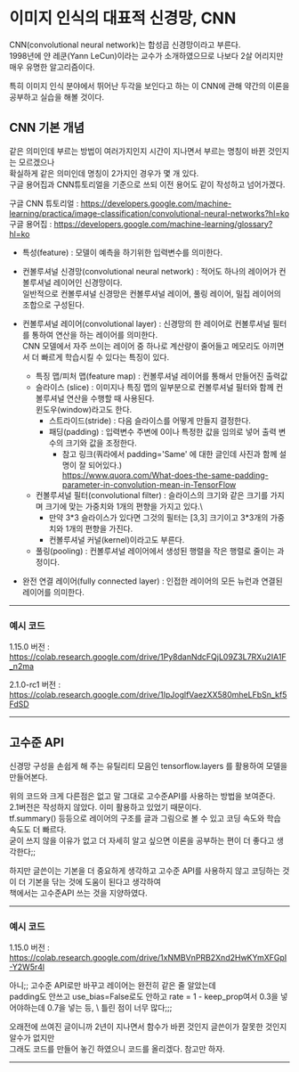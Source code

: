 # 이미지 인식의 대표적 신경망, CNN

CNN(convolutional neural network)는 합성곱 신경망이라고 부른다.\
1998년에 얀 레쿤(Yann LeCun)이라는 교수가 소개하였으므로 나보다 2살 어리지만 매우 유명한 알고리즘이다.

특히 이미지 인식 분야에서 뛰어난 두각을 보인다고 하는 이 CNN에 관해 약간의 이론을 공부하고 실습을 해볼 것이다.

## CNN 기본 개념

같은 의미인데 부르는 방법이 여러가지인지 시간이 지나면서 부르는 명칭이 바뀐 것인지는 모르겠으나\
확실하게 같은 의미인데 명칭이 2가지인 경우가 몇 개 있다.\
구글 용어집과 CNN튜토리얼을 기준으로 쓰되 이전 용어도 같이 작성하고 넘어가겠다.

구글 CNN 튜토리얼 : https://developers.google.com/machine-learning/practica/image-classification/convolutional-neural-networks?hl=ko \
구글 용어집 : https://developers.google.com/machine-learning/glossary?hl=ko

+ 특성(feature) : 모델이 예측을 하기위한 입력변수를 의미한다.

+ 컨볼루셔널 신경망(convolutional neural network) : 적어도 하나의 레이어가 컨볼루셔널 레이어인 신경망이다.\
일반적으로 컨볼루셔널 신경망은 컨볼루셔널 레이어, 풀링 레이어, 밀집 레이어의 조합으로 구성된다.
+ 컨볼루셔널 레이어(convolutional layer) : 신경망의 한 레이어로 컨볼루셔널 필터를 통하여 연산을 하는 레이어를 의미한다.\
CNN 모델에서 자주 쓰이는 레이어 중 하나로 계산량이 줄어들고 메모리도 아끼면서 더 빠르게 학습시킬 수 있다는 특징이 있다.
  + 특징 맵/피처 맵(feature map) : 컨볼루셔널 레이어를 통해서 만들어진 출력값
  + 슬라이스 (slice) : 이미지나 특징 맵의 일부분으로 컨볼루셔널 필터와 함께 컨볼루셔널 연산을 수행할 때 사용된다.\
  윈도우(window)라고도 한다.
    + 스트라이드(stride) : 다음 슬라이스를 어떻게 만들지 결정한다.
    + 패딩(padding) : 입력변수 주변에 0이나 특정한 값을 임의로 넣어 출력 변수의 크기와 값을 조정한다.
      + 참고 링크(쿼라에서 padding='Same' 에 대한 글인데 사진과 함께 설명이 잘 되어있다.)\
      https://www.quora.com/What-does-the-same-padding-parameter-in-convolution-mean-in-TensorFlow
  + 컨볼루셔널 필터(convolutional filter) : 슬라이스의 크기와 같은 크기를 가지며 크기에 맞는 가중치와 1개의 편향을 가지고 있다.\
    + 만약 3\*3 슬라이스가 있다면 그것의 필터는 [3,3] 크기이고 3\*3개의 가중치와 1개의 편향을 가진다.
    + 컨볼루셔널 커널(kernel)이라고도 부른다.
  + 풀링(pooling) : 컨볼루셔널 레이어에서 생성된 행렬을 작은 행렬로 줄이는 과정이다.

+ 완전 연결 레이어(fully connected layer) : 인접한 레이어의 모든 뉴런과 연결된 레이어를 의미한다.

---
### 예시 코드

1.15.0 버전 : https://colab.research.google.com/drive/1Py8danNdcFQjL09Z3L7RXu2IA1F_n2ma

2.1.0-rc1 버전 : https://colab.research.google.com/drive/1IpJoglfVaezXX580mheLFbSn_kf5FdSD

---

## 고수준 API

신경망 구성을 손쉽게 해 주는 유틸리티 모음인 tensorflow.layers 를 활용하여 모델을 만들어본다.

위의 코드와 크게 다른점은 없고 말 그대로 고수준API를 사용하는 방법을 보여준다.\
2.1버전은 작성하지 않았다. 이미 활용하고 있었기 때문이다.\
tf.summary() 등등으로 레이어의 구조를 글과 그림으로 볼 수 있고 코딩 속도와 학습 속도도 더 빠르다.\
굳이 쓰지 않을 이유가 없고 더 자세히 알고 싶으면 이론을 공부하는 편이 더 좋다고 생각한다;;

하지만 글쓴이는 기본을 더 중요하게 생각하고 고수준 API를 사용하지 않고 코딩하는 것이 더 기본을 닦는 것에 도움이 된다고 생각하여 \
책에서는 고수준API 쓰는 것을 지양하였다.

---
### 예시 코드

1.15.0 버전 : https://colab.research.google.com/drive/1xNMBVnPRB2Xnd2HwKYmXFGpI-Y2W5r4l

아니;; 고수준 API로만 바꾸고 레이어는 완전히 같은 줄 알았는데\
padding도 안쓰고 use_bias=False로도 안하고 rate = 1 - keep_prop여서 0.3을 넣어야하는데 0.7을 넣는 등, \ 
틀린 점이 너무 많다;;;

오래전에 쓰여진 글이니까 2년이 지나면서 함수가 바뀐 것인지 글쓴이가 잘못한 것인지 알수가 없지만\
그래도 코드를 만들어 놓긴 하였으니 코드를 올리겠다. 참고만 하자.

---

